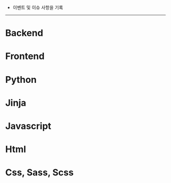 
- 이벤트 및 이슈 사항을 기록

---


# Backend



# Frontend



# Python



# Jinja



# Javascript



# Html


# Css, Sass, Scss




